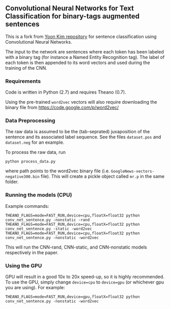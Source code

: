 ## Convolutional Neural Networks for Text Classification for binary-tags augmented sentences
This is a fork from [Yoon Kim repository](https://github.com/yoonkim/CNN_sentence) for sentence classification using Convolutional Neural Networks.

The input to the network are sentences where each token has been labeled with a binary tag (for instance a Named Entity Recognition tag).
The label of each token is then appended to its word vectors and used during the training of the CNN.

### Requirements
Code is written in Python (2.7) and requires Theano (0.7).

Using the pre-trained `word2vec` vectors will also require downloading the binary file from
https://code.google.com/p/word2vec/


### Data Preprocessing
The raw data is assumed to be the (tab-seprated) juxaposition of the sentence and its associated label sequence. See the files `dataset.pos` and `dataset.neg` for an example.

To process the raw data, run

```
python process_data.py
```

where path points to the word2vec binary file (i.e. `GoogleNews-vectors-negative300.bin` file). 
This will create a pickle object called `mr.p` in the same folder.


### Running the models (CPU)
Example commands:

```
THEANO_FLAGS=mode=FAST_RUN,device=cpu,floatX=float32 python conv_net_sentence.py -nonstatic -rand
THEANO_FLAGS=mode=FAST_RUN,device=cpu,floatX=float32 python conv_net_sentence.py -static -word2vec
THEANO_FLAGS=mode=FAST_RUN,device=cpu,floatX=float32 python conv_net_sentence.py -nonstatic -word2vec
```

This will run the CNN-rand, CNN-static, and CNN-nonstatic models respectively in the paper.

### Using the GPU
GPU will result in a good 10x to 20x speed-up, so it is highly recommended. 
To use the GPU, simply change `device=cpu` to `device=gpu` (or whichever gpu you are using).
For example:
```
THEANO_FLAGS=mode=FAST_RUN,device=gpu,floatX=float32 python conv_net_sentence.py -nonstatic -word2vec
```

